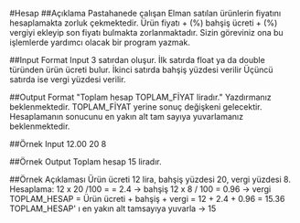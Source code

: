 #Hesap 
##Açıklama 
  Pastahanede çalışan Elman satılan ürünlerin fiyatını hesaplamakta zorluk çekmektedir. Ürün fiyatı +  (%) bahşiş ücreti + (%) vergiyi ekleyip son fiyatı bulmakta zorlanmaktadır. Sizin göreviniz ona bu işlemlerde yardımcı olacak bir program yazmak. 

##Input Format 
  Input 3 satırdan oluşur. 
İlk satırda float ya da double türünden ürün ücreti bulur. 
İkinci satırda bahşiş yüzdesi verilir 
Üçüncü satırda ise vergi yüzdesi verilir. 

##Output Format 
  "Toplam hesap TOPLAM_FİYAT liradır." Yazdırmanız beklenmektedir. TOPLAM_FİYAT yerine sonuç değişkeni gelecektir. Hesaplamanın sonucunu en yakın alt tam sayıya yuvarlamanız beklenmektedir. 

##Örnek Input 
  12.00 
  20 
  8 

##Örnek Output 
  Toplam hesap 15 liradır. 
  
##Örnek Açıklaması 
  Ürün ücreti 12 lira, bahşiş yüzdesi 20, vergi yüzdesi 8. 
  Hesaplama: 
  12 x 20 /100 =  = 2.4 -> bahşiş 
  12 x 8 / 100 = 0.96 -> vergi 
  TOPLAM_HESAP = Ürün ücreti + bahşiş + vergi = 12 + 2.4 + 0.96 = 15.36 
  TOPLAM_HESAP' ı en yakın alt tamsayıya yuvarla -> 15 
